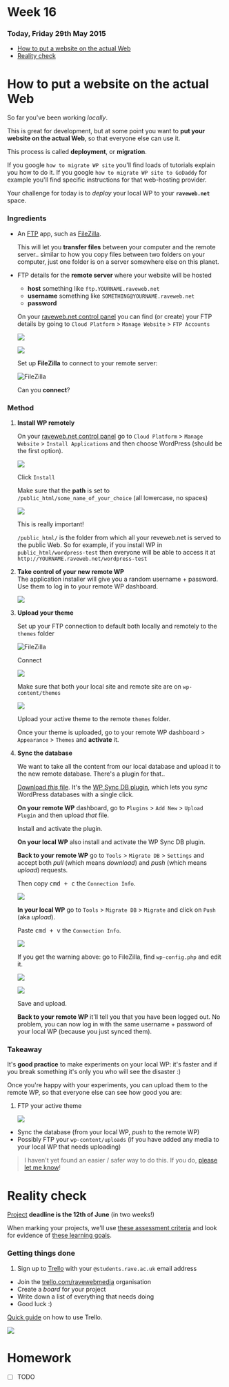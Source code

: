 # Week 16

### Today, Friday 29th May 2015

* [How to put a website on the actual Web](#how-to-put-a-website-on-the-actual-web)
* [Reality check](#reality-check)

<!--
* Wordpress clinic: working in pairs
* Tutorials?
-->

<!--Your [homework](#homework) and blog!-->

<!--- [ ] LearnPress options-->

# How to put a website on the actual Web

So far you've been working *locally*. 

This is great for development, but at some point you want to **put your website on the actual Web**, so that everyone else can use it.

This process is called **deployment**, or **migration**.

If you google `how to migrate WP site` you'll find loads of tutorials explain you how to do it. If you google `how to migrate WP site to GoDaddy` for example you'll find specific instructions for that web-hosting provider.

Your challenge for today is to *deploy* your local WP to your **`raveweb.net`** space. 

### Ingredients

* An [FTP](http://en.wikipedia.org/wiki/File_Transfer_Protocol) app, such as [FileZilla](https://filezilla-project.org/download.php). 

	This will let you **transfer files** between your computer and the remote server.. similar to how you copy files between two folders on your computer, just one folder is on a server somewhere else on this planet.
	
	<!-- If you use Brackets you can try [this extension](http://equals182.github.io/eqFTP/) at your own risk. -->

* FTP details for the **remote server** where your website will be hosted
	* **host** something like `ftp.YOURNAME.raveweb.net`
	* **username** something like `SOMETHING@YOURNAME.raveweb.net`
	* **password** 
	
	On your [raveweb.net control panel](https://control.gridhost.co.uk) you can find (or create) your FTP details by going to `Cloud Platform` > `Manage Website` > `FTP Accounts`
	
	![](assets/gridhost-ftp-accounts.png)
	
	![](assets/gridhost-create-ftp-account.png)
	
	Set up **FileZilla** to connect to your remote server:
	
	![](assets/filezilla-general.png "FileZilla")
	
	Can you **connect**?

<!--* Access to a remote **database**
	* host
	* username
	* password
	* database name

	On your [raveweb.net control panel](https://control.gridhost.co.uk) you can find (or create) your database details by going to `Cloud Platform` > `Manage Website` > `MySQL Databases`.-->


### Method

1. **Install WP remotely** 

	On your [raveweb.net control panel](https://control.gridhost.co.uk) go to `Cloud Platform` > `Manage Website` > `Install Applications` and then choose WordPress (should be the first option).
	
	![](assets/wp-install-applications.png)
	
	Click `Install`
	
	Make sure that the **path** is set to `/public_html/some_name_of_your_choice` (all lowercase, no spaces) 
	
	![](assets/wp-install-path.png)
	
	This is really important! 
	
	`/public_html/` is the folder from which all your reveweb.net is served to the public Web. So for example, if you install WP in `public_html/wordpress-test`	 then everyone will be able to access it at `http://YOURNAME.raveweb.net/wordpress-test`
	<!-- -->
2. **Take control of your new remote WP**	
	The application installer will give you a random username + password. Use them to log in to your remote WP dashboard.
	
	![](assets/wp-installed-un-pw.png)
	
	<!-- -->
3. **Upload your theme**  
  
  	Set up your FTP connection to default both locally and remotely to the `themes` folder
  	
  	![](assets/filezilla-advanced.png "FileZilla")
  	
  	Connect
  	
  	![](assets/filezilla-same-paths.png)
  	
  	Make sure that both your local site and remote site are on `wp-content/themes`
  	
  	![](assets/filezilla-upload.jpg)
  	
  	Upload  your active theme to the remote `themes` folder.
  	
  	Once your theme is uploaded, go to your remote WP dashboard > `Appearance` > `Themes` and **activate** it.
  	
4. **Sync the database**	
	
	We want to take all the content from our local database and  upload it to the new remote database. There's a plugin for that.. 
	
	[Download *this* file](https://github.com/wp-sync-db/wp-sync-db/archive/1.5.zip). It's the [WP Sync DB plugin](https://github.com/wp-sync-db/wp-sync-db), which lets you *sync* WordPress databases with a single click.
	
	**On your remote WP** dashboard, go to `Plugins` > `Add New` > `Upload Plugin` and then upload *that* file.
	
	Install and activate the plugin. 
	
	**On your local WP** also install and activate the WP Sync DB plugin.
	
	**Back to your remote WP** go to `Tools` > `Migrate DB` > `Settings` and accept both *pull* (which means *download*) and *push* (which means *upload*) requests. 
	
	Then copy <kbd>cmd + c</kbd> the `Connection Info`.
	
	![](assets/wp-sync-db.png)
	
	**In your local WP** go to `Tools` > `Migrate DB` > `Migrate` and click on `Push` (aka *upload*).
	
	Paste <kbd>cmd + v</kbd> the `Connection Info`.
	
	![](assets/wp-sync-db-warning.png)
	
	If you get the warning above: go to FileZilla, find `wp-config.php` and edit it.
	
	![](assets/wp-config-edit.png)
	
	![](assets/wp-config-table-prefix.png)
	
	Save and upload.
	
	**Back to your remote WP** it'll tell you that you have been logged out. No problem, you can now log in with the same username + password of your local WP (because you just synced them).
	

### Takeaway

It's **good practice** to make experiments on your local WP: it's faster and if you break something it's only you who will see the disaster :)

Once you're happy with your experiments, you can upload them to the remote WP, so that everyone else can see how good you are:

1. FTP your active theme
	
	![](assets/filezilla-upload.jpg)
* Sync the database (from your local WP, *push* to the remote WP)
* Possibly FTP your `wp-content/uploads` (if you have added any media to your local WP that needs uploading)

> I haven't yet found an easier / safer way to do this. If you do, [please let me know](https://twitter.com/@baddeo)!

<!-- 

Check out 

- http://timrourke.com/blog/tutorials/automated-wordpress-deployment-with-grunt/
- http://mattbanks.me/grunt-wordpress-development-deployments/

-->

<!--Then create a **new user** with `administrator` privileges, and give it username + email + password of your choice.
	
	This way you will be able to recover your pw via email in case you forgot it. And that happens very often :)-->



# Reality check 

[Project](../README.md#project) **deadline is the 12th of June** (in two weeks!)

When marking your projects, we'll use [these assessment criteria](../README.md#grades) and look for evidence of [these learning goals](../README.md#learning-goals).

### Getting things done

1. Sign up to [Trello](https://trello.com/) with your `@students.rave.ac.uk` email address
* Join the [trello.com/ravewebmedia](https://trello.com/ravewebmedia) organisation 
* Create a *board* for your project
* Write down a list of everything that needs doing
* Good luck :)


[Quick guide](https://trello.com/guide/board_basics.html) on  how to use Trello.

[![](https://d2k1ftgv7pobq7.cloudfront.net/meta/u/res/images/f556940da98ac9e209bb9fb7d7150ca2/board.jpg)](https://trello.com/guide/board_basics.html)




# Homework

- [ ] TODO